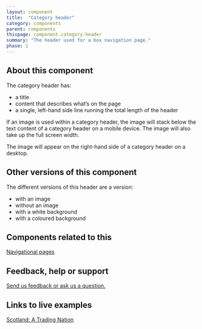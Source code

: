 ```yaml
---
layout: component
title:  "Category header"
category: components
parent: components
thispage: component.category-header
summary: "The header used for a box navigation page."
phase: 1
---
```


## About this component

The category header has:

* a title
* content that describes what’s on the page
* a single, left-hand side line running the total length of the header

If an image is used within a category header, the image will stack below the text content of a category header on a mobile device. The image will also take up the full screen width.

The image will appear on the right-hand side of a category header on a desktop.

## Other versions of this component

The different versions of this header are a version:

* with an image
* without an image
* with a white background
* with a coloured background

## Components related to this

[Navigational pages](https://designsystem.gov.scot/components/card-navigation/)

## Feedback, help or support

[Send us feedback or ask us a question.](mailto:designsystem@gov.scot)   

## Links to live examples

[Scotland: A Trading Nation](https://tradingnation.mygov.scot)
